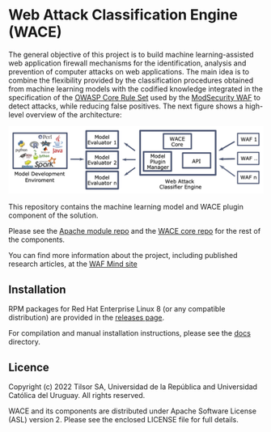 # Web Attack Classification Engine (WACE)

The general objective of this project is to build machine
learning-assisted web application firewall mechanisms for the
identification, analysis and prevention of computer attacks on web
applications. The main idea is to combine the flexibility provided by
the classification procedures obtained from machine learning models
with the codified knowledge integrated in the specification of the
[OWASP Core Rule Set](https://coreruleset.org/) used by the [ModSecurity WAF](https://www.modsecurity.org/) to detect attacks, while
reducing false positives. The next figure shows a high-level
overview of the architecture:

![WACE architecture overview](https://github.com/tilsor/ModSecIntl_wace_core/blob/main/docs/images/architecture.jpg?raw=true "WACE architecture overview")

This repository contains the machine learning model and WACE plugin
component of the solution.

Please see the [Apache module
repo](https://github.com/tilsor/ModSecIntl_mod_wace) and the [WACE core
repo](https://github.com/tilsor/ModSecIntl_wace_core) for the rest
of the components.

You can find more information about the project, including published
research articles, at the [WAF Mind
site](https://www.fing.edu.uy/inco/proyectos/wafmind)

## Installation
RPM packages for Red Hat Enterprise Linux 8 (or any compatible
distribution) are provided in the [releases
page](https://github.com/tilsor/ModSecIntl_wace_core/releases).

For compilation and manual installation instructions, please see the
[docs](https://github.com/tilsor/ModSecIntl_wace_core/tree/main/docs) directory.

## Licence
Copyright (c) 2022 Tilsor SA, Universidad de la República and
Universidad Católica del Uruguay. All rights reserved.

WACE and its components are distributed under Apache Software License
(ASL) version 2. Please see the enclosed LICENSE file for full
details.

